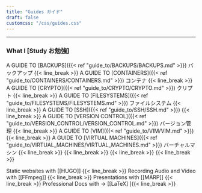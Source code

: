 ```yaml
---
title: "Guides ガイド"
draft: false
customcss: "/css/guides.css"
---
```

---

### What I [Study お勉強]

A GUIDE TO [BACKUPS]({{< ref "guide_to/BACKUPS/BACKUPS.md" >}}) バックアップ 
{{< line_break >}}
A GUIDE TO [CONTAINERS]({{< ref "guide_to/CONTAINERS/CONTAINERS.md" >}}) コンテナ
{{< line_break >}}
A GUIDE TO [CRYPTO]({{< ref "guide_to/CRYPTO/CRYPTO.md" >}}) クリプト
{{< line_break >}}
A GUIDE TO [FILESYSTEMS]({{< ref "guide_to/FILESYSTEMS/FILESYSTEMS.md" >}}) ファイルシステム
{{< line_break >}}
A GUIDE TO [SSH]({{< ref "guide_to/SSH/SSH.md" >}})
{{< line_break >}}
A GUIDE TO [VERSION CONTROL]({{< ref "guide_to/VERSION_CONTROL/VERSION_CONTROL.md" >}}) バージョン管理
{{< line_break >}}
A GUIDE TO [VIM]({{< ref "guide_to/VIM/VIM.md" >}})
{{< line_break >}}
A GUIDE TO [VIRTUAL MACHINES]({{< ref "guide_to/VIRTUAL_MACHINES/VIRTUAL_MACHINES.md" >}}) バーチャルマシン
{{< line_break >}}
{{< line_break >}}
{{< line_break >}}
{{< line_break >}}

Static websites with [[HUGO]]
{{< line_break >}}
Recording Audio and Video with [[FFmpeg]]
{{< line_break >}}
Presentations with [[MARP]]
{{< line_break >}}
Professional Docs with -> [[LaTeX]
]{{< line_break >}}


